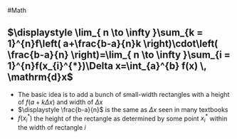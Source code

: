 #Math 
## $\displaystyle \lim_{ n \to \infty }\sum_{k = 1}^{n}f\left( a+\frac{b-a}{n}k \right)\cdot\left( \frac{b-a}{n} \right)=\lim_{ n \to \infty }\sum_{i = 1}^{n}f(x_{i}^{*})\Delta x=\int_{a}^{b} f(x) \, \mathrm{d}x$
* The basic idea is to add a bunch of small-width rectangles with a height of $\displaystyle f(a+k\Delta x)$ and width of $\displaystyle \Delta x$
* $\displaystyle \frac{b-a}{n}$ is the same as $\displaystyle \Delta x$ seen in many textbooks
* $\displaystyle f(x_{i}^{*})$ the height of the rectangle as determined by some point $\displaystyle x_{i}^{*}$ within the width of rectangle $\displaystyle i$